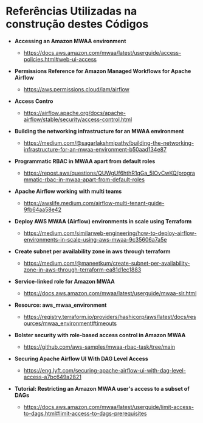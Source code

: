 # Referências Utilizadas na construção destes Códigos
- **Accessing an Amazon MWAA environment**
    - https://docs.aws.amazon.com/mwaa/latest/userguide/access-policies.html#web-ui-access
- **Permissions Reference for Amazon Managed Workflows for Apache Airflow**
    - https://aws.permissions.cloud/iam/airflow

- **Access Contro**
    - https://airflow.apache.org/docs/apache-airflow/stable/security/access-control.html

- **Building the networking infrastructure for an MWAA environment**
    - https://medium.com/@sagarlakshmipathy/building-the-networking-infrastructure-for-an-mwaa-environment-b50aad134e87

- **Programmatic RBAC in MWAA apart from default roles**
    - https://repost.aws/questions/QUWgUf6hthR1qGa_5IOvCwKQ/programmatic-rbac-in-mwaa-apart-from-default-roles

- **Apache Airflow working with multi teams**
    - https://awslife.medium.com/airflow-multi-tenant-guide-9fb64aa58e42

- **Deploy AWS MWAA (Airflow) environments in scale using Terraform**
    - https://medium.com/similarweb-engineering/how-to-deploy-airflow-environments-in-scale-using-aws-mwaa-9c35606a7a5e

- **Create subnet per availability zone in aws through terraform**
    - https://medium.com/@maneetkum/create-subnet-per-availability-zone-in-aws-through-terraform-ea81d1ec1883

- **Service-linked role for Amazon MWAA**
    - https://docs.aws.amazon.com/mwaa/latest/userguide/mwaa-slr.html

- **Resource: aws_mwaa_environment**
    - https://registry.terraform.io/providers/hashicorp/aws/latest/docs/resources/mwaa_environment#timeouts

- **Bolster security with role-based access control in Amazon MWAA**
    - https://github.com/aws-samples/mwaa-rbac-task/tree/main

- **Securing Apache Airflow UI With DAG Level Access**
    - https://eng.lyft.com/securing-apache-airflow-ui-with-dag-level-access-a7bc649a2821

- **Tutorial: Restricting an Amazon MWAA user's access to a subset of DAGs**
    - https://docs.aws.amazon.com/mwaa/latest/userguide/limit-access-to-dags.html#limit-access-to-dags-prerequisites

